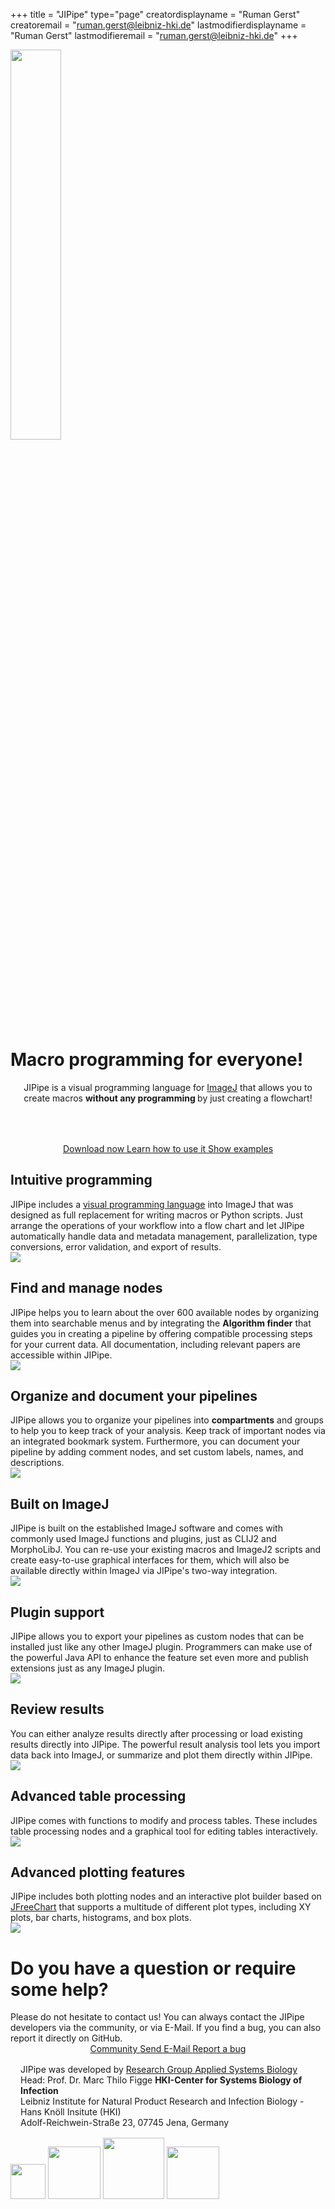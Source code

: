 +++
title = "JIPipe"
type="page"
creatordisplayname = "Ruman Gerst"
creatoremail = "ruman.gerst@leibniz-hki.de"
lastmodifierdisplayname = "Ruman Gerst"
lastmodifieremail = "ruman.gerst@leibniz-hki.de"
+++


<img src="/img/logo-content.svg" class="jipipe-logo-index" style="width: 40%;"/>

# Macro programming for everyone!

<center>
JIPipe is a visual programming language for <a href="https://fiji.sc/">ImageJ</a> that
allows you to create macros <strong>without any programming </strong> by just creating a flowchart!
</center>

<center style="margin-top: 4rem;">
<a class="btn btn-success btn-large" type="button" href="/download"> <i class="fa fa-windows"></i><i class="fa fa-linux"></i><i class="fa fa-apple"></i> Download now </a>
<a class="btn btn-info btn-large" type="button" href="/tutorials"> <i class="fa fa-graduation-cap"></i> Learn how to use it </a>
<a class="btn btn-default btn-large" type="button" href="/examples"> <i class="fa fa-flask"></i> Show examples </a>
</center>

<!-- <center>
  <video poster="./img/features/graph_editor.png" preload="none" loop style="margin-top: 5em;" controls >
    <source src="/videos/jipipe-example-fast.webm" />
  </video>
</center> -->

<div class="landing-features-container">
<div class="landing-features">
  <div>
    <div class="feature-description">
      <h2>Intuitive programming</h2>
      <span>JIPipe includes a <a href="https://en.wikipedia.org/wiki/Visual_programming_language" target="_blank">visual programming language</a> into ImageJ that was designed as full replacement for writing macros or Python scripts. Just arrange the operations of your workflow into a flow chart and let JIPipe automatically handle data and metadata management, parallelization, type conversions, error validation, and export of results.</span>
    </div>
    <img src="/img/features/graph_editor.png" />
  </div>
  <div>
    <div class="feature-description">
      <h2>Find and manage nodes</h2>
      <span>JIPipe helps you to learn about the over 600 available nodes by organizing them into searchable menus and by integrating the <strong>Algorithm finder</strong> that guides you in creating a pipeline by offering compatible processing steps for your current data. All documentation, including relevant papers are accessible within JIPipe. </span>
    </div>
    <img src="/img/features/algorithm_finder_2.png" />
  </div>  
  <div>
    <div class="feature-description">
      <h2>Organize and document your pipelines</h2>
      <span>JIPipe allows you to organize your pipelines into <strong>compartments</strong> and groups to help you to keep track of your analysis. Keep track of important nodes via an integrated bookmark system. Furthermore, you can document your pipeline by adding comment nodes, and set custom 
      labels, names, and descriptions.</span>
    </div>
    <img src="/img/features/graph_compartments.png" />
  </div>
  <div>
    <div class="feature-description">
      <h2>Built on ImageJ</h2>
      <span>JIPipe is built on the established ImageJ software and comes with commonly used ImageJ functions and plugins, just as CLIJ2 and MorphoLibJ.
      You can re-use your existing macros and ImageJ2 scripts and create easy-to-use graphical interfaces for them, which will also be available directly within ImageJ via JIPipe's two-way integration.</span>
    </div>
    <img src="/img/features/macro_support.png" />
  </div>
  <div>
    <div class="feature-description">
      <h2>Plugin support</h2>
      <span>JIPipe allows you to export your pipelines as custom nodes that can be installed just like any other ImageJ plugin. Programmers can make use of the powerful Java API to enhance the feature set even more and publish extensions just as any ImageJ plugin.</span>
    </div>
    <img src="/img/features/plugin_manager.png" />
  </div>
  <div>
    <div class="feature-description">
      <h2>Review results</h2>
      <span>You can either analyze results directly after processing or load existing results
      directly into JIPipe. The powerful result analysis tool lets you import data back
      into ImageJ, or summarize and plot them directly within JIPipe.</span>
    </div>
    <img src="/img/features/result_analysis.png" />
  </div>
  <div>
    <div class="feature-description">
      <h2>Advanced table processing</h2>
      <span>JIPipe comes with functions to modify and process tables. These includes table processing nodes and a graphical tool for editing tables interactively.</span>
    </div>
    <img src="/img/features/table_analyzer.png" />
  </div>
  <div>
    <div class="feature-description">
      <h2>Advanced plotting features</h2>
      <span>JIPipe includes both plotting nodes and an interactive plot builder based on <a href="https://www.jfree.org/jfreechart/" target="_blank">JFreeChart</a> that supports a multitude of different plot types,
      including XY plots, bar charts, histograms, and box plots.</span>
    </div>
    <img src="/img/features/plot_builder.png" />
  </div>
</div>
</div>

<!-- <div class="landing-page-try">
  <h1>Do you want to try it?</h1>
  <span>
  You can try JIPipe right now in three simple steps!
  </span>
  <ol>
    <li><a href="https://fiji.sc/" target="_blank">Download</a> ImageJ or open your existing ImageJ installation</li>
    <li>Activate the JIPipe update site (<i>Help &gt; Update ...</i>)</li>
    <li>Run the JIPipe GUI from within the plugin menu</li>
  </ol>
  <span>
  After starting JIPipe, we recommend you to follow our <a href="/tutorials/analysis">tutorial</a> or load an <a href="/examples">example pipeline</a>.
  </span>
</div> -->

<div class="landing-page-contact">
  <h1>Do you have a question or require some help?</h1>
  <span>
  Please do not hesitate to contact us! You can always contact the JIPipe developers via the community, or via E-Mail.
  If you find a bug, you can also report it directly on GitHub.
  </span>
  <center>
  <a class="btn btn-success btn-large" type="button" href="https://forum.image.sc/tag/jipipe" target="_blank"> <i class="fa fa-comments"></i> Community </a>
  <a class="btn btn-success btn-large" type="button" href="mailto:thilo.figge@leibniz-hki.de"> <i class="fa fa-envelope"></i> Send E-Mail </a>
  <a class="btn btn-info btn-large" type="button" href="https://github.com/applied-systems-biology/jipipe/issues" target="_blank"> <i class="fa fa-bug"></i> Report a bug </a>
  </center>
</div>

<div class="landing-page-credits">
<div style="margin: 1rem;">
JIPipe was developed by <a href="https://www.leibniz-hki.de/en/applied-systems-biology.html">Research Group Applied Systems Biology</a><br/>Head: Prof. Dr. Marc Thilo Figge
<strong>HKI-Center for Systems Biology of Infection</strong></br>
Leibniz Institute for Natural Product Research and Infection Biology - Hans Knöll Insitute (HKI)</br>
Adolf-Reichwein-Straße 23, 07745 Jena, Germany
</div>
<a href="https://www.leibniz-hki.de/en/" target="_blank"><img src="/img/credits/hki.png" style="height: 4em; display: inline;"/></a>
<a href="https://www.ilrs.de/" target="_blank"><img src="/img/credits/ilrs.svg" style="height: 6em; display: inline;"/></a>
<a href="https://www.uni-jena.de/en/" target="_blank"><img src="/img/credits/uni-jena.png" style="height: 7em; display: inline;"/></a>
<a href="https://www.polytarget.uni-jena.de/" target="_blank"><img src="/img/credits/PolyTarget_logo.png" style="height: 6em; display: inline;"/></a>
</div>

<script type="text/javascript">
$(document).ready(function(){
  // Landing page slideshow
  $('.landing-features').slick({
    infinite: true,
    dots: true,
    slidesToShow: 3,
    slidesToScroll: 3,
    autoplay: true,
    autoplaySpeed: 10000,
    centerMode: true,
    centerPadding: '5rem',
    initialSlide: 1,
    responsive: [
      {
        breakpoint: 1024,
        settings: {
          slidesToShow: 1,
          slidesToScroll: 1
        }
      }
    ]
  });
});
</script>
